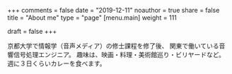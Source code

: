 +++
comments = false
date = "2019-12-11"
noauthor = true
share = false
title = "About me"
type = "page"
[menu.main]
weight = 111

draft = false
+++


京都大学で情報学（音声メディア）の修士課程を修了後、
関東で働いている音響信号処理エンジニア。
趣味は、映画・料理・美術館巡り・ビリヤードなど。
週に３日くらいカレーを食べます。
